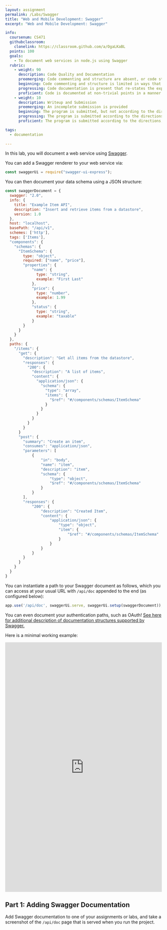 ```yaml
---
layout: assignment
permalink: /Labs/Swagger
title: "Web and Mobile Development: Swagger"
excerpt: "Web and Mobile Development: Swagger"

info:
  coursenum: CS471
  githubclassroom:
    clonelink: https://classroom.github.com/a/OgaLKaBL
  points: 100
  goals:
    - To document web services in node.js using Swagger
  rubric:
    - weight: 90
      description: Code Quality and Documentation
      preemerging: Code commenting and structure are absent, or code structure departs significantly from best practice, and/or the code departs significantly from the style guide
      beginning: Code commenting and structure is limited in ways that reduce the readability of the program, and/or there are minor departures from the style guide
      progressing: Code documentation is present that re-states the explicit code definitions, and/or code is written that mostly adheres to the style guide
      proficient: Code is documented at non-trivial points in a manner that enhances the readability of the program, and code is written according to the style guide
    - weight: 10
      description: Writeup and Submission
      preemerging: An incomplete submission is provided
      beginning: The program is submitted, but not according to the directions in one or more ways (for example, because it is lacking a readme writeup)
      progressing: The program is submitted according to the directions with a minor omission or correction needed
      proficient: The program is submitted according to the directions, including a readme writeup describing the solution

tags:
  - documentation
  
---
```


In this lab, you will document a web service using [Swagger](https://swagger.io/docs/specification/2-0/basic-structure/).

You can add a Swagger renderer to your web service via:

```javascript
const swaggerUi = require("swagger-ui-express");
```

You can then document your data schema using a JSON structure:

```javascript
const swaggerDocument = {
  swagger: "2.0",
  info: {
    title: "Example Item API",
    description: "Insert and retrieve items from a datastore",
    version: 1.0
  },
  host: "localhost",
  basePath: "/api/v1",
  schemes: ['http'],
  tags: ['Items'],
  "components": {
    "schemas": {
      "ItemSchema": {
        type: "object",
        required: ["name", "price"],
        "properties": {
            "name": {
              type: "string",
              example: "First Last"
            },
            "price": {
              type: "number",
              example: 1.99
            },
            "status": {
              type: "string",
              example: "taxable"
            }
        }
      }
    }
  },
  paths: {
    "/items": {
      "get": {
        "description": "Get all items from the datastore",
        "responses": {
          "200": {
            "description": "A list of items",
            "content": {
              "application/json": {
                "schema": {
                  "type": "array",
                  "items": {
                    "$ref": "#/components/schemas/ItemSchema"
                  }
                }
              }
            }
          }
        }
      }
      "post": {
        "summary": "Create an item",
        "consumes": "application/json",
        "parameters": [
            {
                "in": "body",
                "name": "item",
                "description": "item",
                "schema": {
                    "type": "object",
                    "$ref": "#/components/schemas/ItemSchema"
                }
            }
        ],
        "responses": {
            "200": {
                "description": "Created Item",
                "content": {
                    "application/json": {
                        "type": "object",
                        "item": {
                            "$ref": "#/components/schemas/ItemSchema"
                        }
                    }
                }
            }
        }
      }
    }
  }
}
```

You can instantiate a path to your Swagger document as follows, which you can access at your usual URL with `/api/doc` appended to the end (as configured below):

```javascript
app.use('/api/doc', swaggerUi.serve, swaggerUi.setup(swaggerDocument));
```

You can even document your authentication paths, such as OAuth!  [See here for additional description of documentation structures supported by Swagger.](https://levelup.gitconnected.com/the-simplest-way-to-add-swagger-to-a-node-js-project-c2a4aa895a3c)

Here is a minimal working example:

<iframe height="800px" width="100%" src="https://repl.it/@BillJr99/SwaggerExample?lite=true" scrolling="no" frameborder="no" allowtransparency="true" allowfullscreen="true" sandbox="allow-forms allow-pointer-lock allow-popups allow-same-origin allow-scripts allow-modals"></iframe>  

## Part 1: Adding Swagger Documentation

Add Swagger documentation to one of your assignments or labs, and take a screenshot of the `/api/doc` page that is served when you run the project.